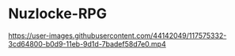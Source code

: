# Nuzlocke-RPG

https://user-images.githubusercontent.com/44142049/117575332-3cd64800-b0d9-11eb-9d1d-7badef58d7e0.mp4

